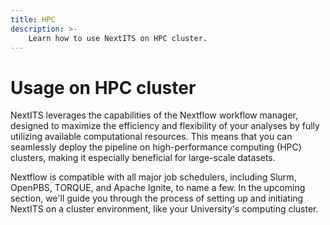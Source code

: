 ```yaml
---
title: HPC
description: >-
    Learn how to use NextITS on HPC cluster.
---
```


# Usage on HPC cluster

NextITS leverages the capabilities of the Nextflow workflow manager, 
designed to maximize the efficiency and flexibility of your analyses by fully utilizing available computational resources. 
This means that you can seamlessly deploy the pipeline on high-performance computing (HPC) clusters, 
making it especially beneficial for large-scale datasets.  

Nextflow is compatible with all major job schedulers, including Slurm, OpenPBS, TORQUE, and Apache Ignite, to name a few. 
In the upcoming section, we'll guide you through the process of setting up and initiating NextITS on a cluster environment, 
like your University's computing cluster.  

